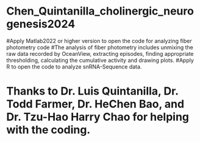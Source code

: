# Chen_Quintanilla_cholinergic_neurogenesis2024
#Apply Matlab2022 or higher version to open the code for analyzing fiber photometry code
#The analysis of fiber photometry includes unmixing the raw data recorded by OceanView, extracting episodes, finding appropriate thresholding, calculating the cumulative activity and drawing plots.
#Apply R to open the code to analyze snRNA-Sequence data.
# Thanks to Dr. Luis Quintanilla, Dr. Todd Farmer, Dr. HeChen Bao, and Dr. Tzu-Hao Harry Chao for helping with the coding.
